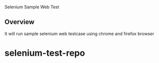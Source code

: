 Selenium Sample Web Test

Overview
--------
It will run sample selenium web testcase using chrome and firefox browser
# selenium-test-repo
